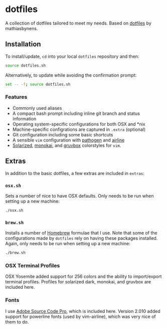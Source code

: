 # dotfiles
A collection of dotfiles tailored to meet my needs. Based on [dotfiles](https://github.com/mathiasbynens/dotfiles) by mathiasbynens.

## Installation
To install/update, `cd` into your local `dotfiles` repository and then:

```bash
source dotfiles.sh
```

Alternatively, to update while avoiding the confirmation prompt:

```bash
set -- -f; source dotfiles.sh
```

### Features
* Commonly used aliases
* A compact bash prompt including inline git branch and status information
* Operating system-specific configurations for both OSX and \*nix
* Machine-specific configrations are captured in `.extra` (optional)
* Git configuration including some basic shortcuts
* A sensible `vim` configuration with [pathogen](https://github.com/tpope/vim-pathogen) and [airline](https://github.com/vim-airline/vim-airline)
* [Solarized](http://ethanschoonover.com/solarized), [monokai](https://github.com/sickill/vim-monokai), and [gruvbox](https://github.com/morhetz/gruvbox) colorstyles for `vim`.

## Extras
In addition to the basic dotfiles, a few extras are included in `extras`:

### `osx.sh`
Sets a number of nice to have OSX defaults. Only needs to be run when setting up a new machine:

```bash
./osx.sh
```

### `brew.sh`
Installs a number of [Homebrew](http://brew.sh) formulae that I use. Note that some of the configurations made by `dotfiles` rely on having these packages installed. Again, only needs to be run when setting up a new machine:

```bash
./brew.sh
```

### OSX Terminal Profiles 
OSX Yosemite added support for 256 colors and the ability to import/export terminal profiles. Profiles for solarized dark, monokai, and gruvbox are included here.

### Fonts
I use [Adobe Source Code Pro](https://github.com/adobe-fonts/source-code-pro), which is included here. Version 2.010 added support for powerline fonts (used by vim-airline), which was very nice of them to do.

